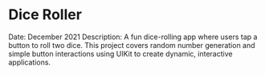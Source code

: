 # Dice Roller
Date: December 2021
Description:
A fun dice-rolling app where users tap a button to roll two dice. This project covers random number generation and simple button interactions using UIKit to create dynamic, interactive applications.
